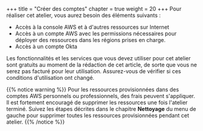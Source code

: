 +++
title = "Créer des comptes"
chapter = true
weight = 20
+++
Pour réaliser cet atelier, vous aurez besoin des éléments suivants :

- Accès à la console AWS et à d'autres ressources sur Internet
- Accès à un compte AWS avec les permissions nécessaires pour déployer des ressources dans les régions prises en charge.
- Accès à un compte Okta

 Les fonctionnalités et les services que vous devez utiliser pour cet atelier sont gratuits au moment de la rédaction de cet article, de sorte que vous ne serez pas facturé pour leur utilisation. Assurez-vous de vérifier si ces conditions d'utilisation ont changé.

{{% notice warning %}}
Pour les ressources provisionnées dans des comptes AWS personnels ou professionnels, des frais peuvent s'appliquer. Il est fortement encouragé de supprimer les ressources une fois l'atelier terminé.
Suivez les étapes décrites dans le chapitre **Nettoyage** du menu de gauche pour supprimer toutes les ressources provisionnées pendant cet atelier.
{{% /notice %}}
